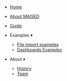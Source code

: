 - [Home](/) &nbsp; &nbsp;
- [About MAISED](site/index.html)

- [Guide](guide/user-guide/introduction.md) &nbsp; &nbsp;

- Examples <span class="arrow">&#x25BE;</span>
  - [File import examples]()
  - [Dashboards Examples]()
- About <span class="arrow">&#x25BE;</span>
  - [History]()
  - [Team]()
